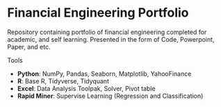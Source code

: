 # Financial Engineering Portfolio
Repository containing portfolio of financial engineering completed for academic, and self learning. Presented in the form of Code, Powerpoint, Paper, and etc.

Tools
  - **Python**: NumPy, Pandas, Seaborn, Matplotlib, YahooFinance
  - **R**: Base R, Tidyverse, Tidyquant
  - **Excel**: Data Analysis Toolpak, Solver, Pivot table
  - **Rapid Miner**: Supervise Learning (Regression and Classification)
